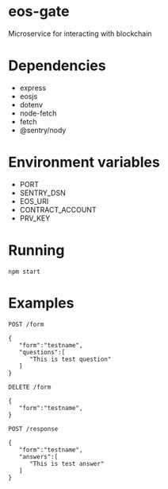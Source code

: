 # eos-gate

Microservice for interacting with blockchain 

# Dependencies

* express
* eosjs
* dotenv
* node-fetch
* fetch
* @sentry/nodу

# Environment variables

* PORT
* SENTRY_DSN
* EOS_URI 
* CONTRACT_ACCOUNT
* PRV_KEY

# Running

```
npm start
```

# Examples

```
POST /form

{
   "form":"testname",
   "questions":[
      "This is test question"
   ]
}
```

```
DELETE /form

{
   "form":"testname",
}
```

```
POST /response

{
   "form":"testname",
   "answers":[
      "This is test answer"
   ]
}
```
